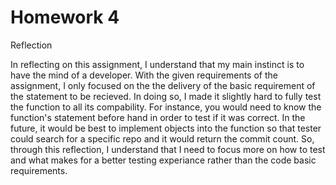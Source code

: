 # Homework 4

Reflection

In reflecting on this assignment, I understand that my main instinct is to have the mind of a developer. With the given requirements of the assignment, I only focused on the the delivery of the basic requirement of the statement to be recieved. In doing so, I made it slightly hard to fully test the function to all its compability. For instance, you would need to know the function's statement before hand in order to test if it was correct. In the future, it would be best to implement objects into the function so that tester could search for a specific repo and it would return the commit count. So, through this reflection, I understand that I need to focus more on how to test and what makes for a better testing experiance rather than the code basic requirements.
